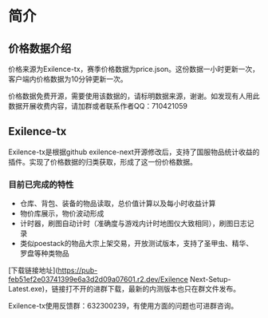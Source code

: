 # 简介

## 价格数据介绍

价格来源为Exilence-tx，赛季价格数据为price.json。这份数据一小时更新一次，客户端内价格数据为10分钟更新一次。

价格数据免费开源，需要使用该数据的，请标明数据来源，谢谢。如发现有人用此数据开展收费内容，请加群或者联系作者QQ：710421059

## Exilence-tx

Exilence-tx是根据github exilence-next开源修改后，支持了国服物品统计收益的插件。实现了价格数据的归类获取，形成了这一份价格数据。

### 目前已完成的特性

* 仓库、背包、装备的物品读取，总价值计算以及每小时收益计算
* 物价库展示，物价波动形成
* 计时器，刷图自动计时（准确度与游戏内计时地图仪大致相同），刷图日志记录
* 类似poestack的物品大宗上架交易，开放测试版本，支持了圣甲虫、精华、罗盘等种类物品

[下载链接地址](https://pub-feb51ef2e03741399e6a3d2d09a07601.r2.dev/Exilence Next-Setup-Latest.exe)，链接打不开的进群下载，最新的内测版本也只在群文件发布。

Exilence-tx使用反馈群：632300239，有使用方面的问题也可进群咨询。
